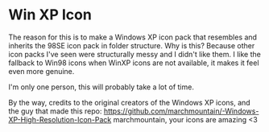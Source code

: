 # Win XP Icon

The reason for this is to make a Windows XP icon pack that resembles and inherits the 98SE icon pack in folder structure. Why is this? Because other icon packs I've seen were structurally messy and I didn't like them. I like the fallback to Win98 icons when WinXP icons are not available, it makes it feel even more genuine.

I'm only one person, this will probably take a lot of time.

By the way, credits to the original creators of the Windows XP icons, and the guy that made this repo: https://github.com/marchmountain/-Windows-XP-High-Resolution-Icon-Pack
marchmountain, your icons are amazing <3
